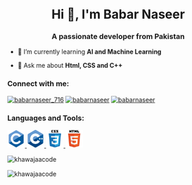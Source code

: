 <h1 align="center">Hi 👋, I'm Babar Naseer</h1>
<h3 align="center">A passionate developer from Pakistan</h3>

- 🌱 I’m currently learning **AI and Machine Learning**

- 💬 Ask me about **Html, CSS and C++**

<h3 align="left">Connect with me:</h3>
<p align="left">
<a href="https://twitter.com/babarnaseer_716" target="blank"><img align="center" src="https://raw.githubusercontent.com/rahuldkjain/github-profile-readme-generator/master/src/images/icons/Social/twitter.svg" alt="babarnaseer_716" height="30" width="40" /></a>
<a href="https://linkedin.com/in/babarnaseer" target="blank"><img align="center" src="https://raw.githubusercontent.com/rahuldkjain/github-profile-readme-generator/master/src/images/icons/Social/linked-in-alt.svg" alt="babarnaseer" height="30" width="40" /></a>
<a href="https://fb.com/babarnaseer" target="blank"><img align="center" src="https://raw.githubusercontent.com/rahuldkjain/github-profile-readme-generator/master/src/images/icons/Social/facebook.svg" alt="babarnaseer" height="30" width="40" /></a>
</p>

<h3 align="left">Languages and Tools:</h3>
<p align="left"> <a href="https://www.cprogramming.com/" target="_blank" rel="noreferrer"> <img src="https://raw.githubusercontent.com/devicons/devicon/master/icons/c/c-original.svg" alt="c" width="40" height="40"/> </a> <a href="https://www.w3schools.com/cpp/" target="_blank" rel="noreferrer"> <img src="https://raw.githubusercontent.com/devicons/devicon/master/icons/cplusplus/cplusplus-original.svg" alt="cplusplus" width="40" height="40"/> </a> <a href="https://www.w3schools.com/css/" target="_blank" rel="noreferrer"> <img src="https://raw.githubusercontent.com/devicons/devicon/master/icons/css3/css3-original-wordmark.svg" alt="css3" width="40" height="40"/> </a> <a href="https://www.w3.org/html/" target="_blank" rel="noreferrer"> <img src="https://raw.githubusercontent.com/devicons/devicon/master/icons/html5/html5-original-wordmark.svg" alt="html5" width="40" height="40"/> </a> </p>

<p><img align="center" src="https://github-readme-stats.vercel.app/api/top-langs?username=khawajaacode&show_icons=true&locale=en&layout=compact" alt="khawajaacode" /></p>

<p><img align="center" src="https://github-readme-streak-stats.herokuapp.com/?user=khawajaacode&" alt="khawajaacode" /></p>

